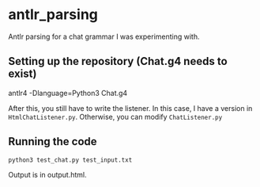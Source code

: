 # antlr_parsing
Antlr parsing for a chat grammar I was experimenting with.

## Setting up the repository (Chat.g4 needs to exist)
antlr4 -Dlanguage=Python3 Chat.g4

After this, you still have to write the listener. In this case, I have a version in `HtmlChatListener.py`. Otherwise, you can modify `ChatListener.py`

## Running the code
`python3 test_chat.py test_input.txt`

Output is in output.html.
